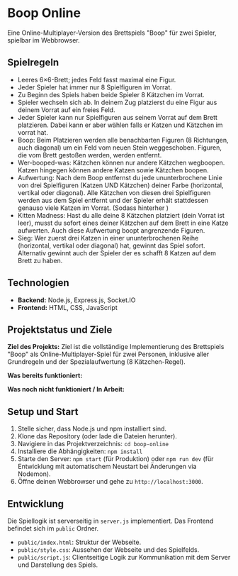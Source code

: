 # Boop Online

Eine Online-Multiplayer-Version des Brettspiels "Boop" für zwei Spieler, spielbar im Webbrowser.

## Spielregeln

- Leeres 6×6-Brett; jedes Feld fasst maximal eine Figur.
- Jeder Spieler hat immer nur 8 Spielfiguren im Vorrat.
- Zu Beginn des Spiels haben beide Spieler 8 Kätzchen im Vorrat.
- Spieler wechseln sich ab. In deinem Zug platzierst du eine Figur aus deinem Vorrat auf ein freies Feld.
- Jeder Spieler kann nur Spielfiguren aus seinem Vorrat auf dem Brett platzieren. Dabei kann er aber wählen falls er Katzen und Kätzchen im vorrat hat.
- Boop: Beim Platzieren werden alle benachbarten Figuren (8 Richtungen, auch diagonal) um ein Feld vom neuen Stein weggeschoben. Figuren, die vom Brett gestoßen werden, werden entfernt.
- Wer-booped-was: Kätzchen können nur andere Kätzchen wegboopen. Katzen hingegen können andere Katzen sowie Kätzchen boopen.
- Aufwertung: Nach dem Boop entfernst du jede ununterbrochene Linie von drei Spielfiguren (Katzen UND Kätzchen) deiner Farbe (horizontal, vertikal oder diagonal). Alle Kätzchen von diesen drei Spielfiguren werden aus dem Spiel entfernt und der Spieler erhält stattdessen genauso viele Katzen im Vorrat. (Sodass hinterher )
- Kitten Madness: Hast du alle deine 8 Kätzchen platziert (dein Vorrat ist leer), musst du sofort eines deiner Kätzchen auf dem Brett in eine Katze aufwerten. Auch diese Aufwertung boopt angrenzende Figuren.
- Sieg: Wer zuerst drei Katzen in einer ununterbrochenen Reihe (horizontal, vertikal oder diagonal) hat, gewinnt das Spiel sofort. Alternativ gewinnt auch der Spieler der es schafft 8 Katzen auf dem Brett zu haben.

## Technologien

- **Backend:** Node.js, Express.js, Socket.IO
- **Frontend:** HTML, CSS, JavaScript

## Projektstatus und Ziele

**Ziel des Projekts:**
Ziel ist die vollständige Implementierung des Brettspiels "Boop" als Online-Multiplayer-Spiel für zwei Personen, inklusive aller Grundregeln und der Spezialaufwertung (8 Kätzchen-Regel).

**Was bereits funktioniert:**

**Was noch nicht funktioniert / In Arbeit:**

## Setup und Start

1.  Stelle sicher, dass Node.js und npm installiert sind.
2.  Klone das Repository (oder lade die Dateien herunter).
3.  Navigiere in das Projektverzeichnis: `cd boop-online`
4.  Installiere die Abhängigkeiten: `npm install`
5.  Starte den Server: `npm start` (für Produktion) oder `npm run dev` (für Entwicklung mit automatischem Neustart bei Änderungen via Nodemon).
6.  Öffne deinen Webbrowser und gehe zu `http://localhost:3000`.

## Entwicklung

Die Spiellogik ist serverseitig in `server.js` implementiert. Das Frontend befindet sich im `public` Ordner.

- `public/index.html`: Struktur der Webseite.
- `public/style.css`: Aussehen der Webseite und des Spielfelds.
- `public/script.js`: Clientseitige Logik zur Kommunikation mit dem Server und Darstellung des Spiels.
